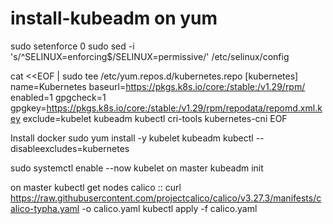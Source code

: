 # install-kubeadm on yum
sudo setenforce 0
sudo sed -i 's/^SELINUX=enforcing$/SELINUX=permissive/' /etc/selinux/config

cat <<EOF | sudo tee /etc/yum.repos.d/kubernetes.repo
[kubernetes]
name=Kubernetes
baseurl=https://pkgs.k8s.io/core:/stable:/v1.29/rpm/
enabled=1
gpgcheck=1
gpgkey=https://pkgs.k8s.io/core:/stable:/v1.29/rpm/repodata/repomd.xml.key
exclude=kubelet kubeadm kubectl cri-tools kubernetes-cni
EOF

Install docker
sudo yum install -y kubelet kubeadm kubectl --disableexcludes=kubernetes


sudo systemctl enable --now kubelet
on master kubeadm init 

on master kubectl get nodes
calico ::
curl https://raw.githubusercontent.com/projectcalico/calico/v3.27.3/manifests/calico-typha.yaml -o calico.yaml
kubectl apply -f calico.yaml
